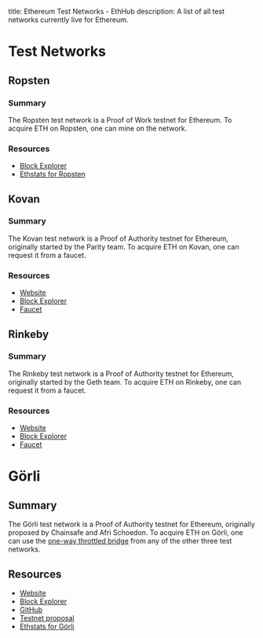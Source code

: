 title: Ethereum Test Networks - EthHub
description: A list of all test networks currently live for Ethereum.

# Test Networks

## Ropsten

### Summary

The Ropsten test network is a Proof of Work testnet for Ethereum. To acquire ETH on Ropsten, one can mine on the network.

### Resources

* [Block Explorer](https://ropsten.etherscan.io/)
* [Ethstats for Ropsten](https://ropsten-stats.parity.io/)

## Kovan

### Summary

The Kovan test network is a Proof of Authority testnet for Ethereum, originally started by the Parity team. To acquire ETH on Kovan, one can request it from a faucet.

### Resources

* [Website](https://kovan-testnet.github.io/website/)  
* [Block Explorer](https://kovan.etherscan.io/)  
* [Faucet](https://faucet.kovan.network/)

## Rinkeby

### Summary

The Rinkeby test network is a Proof of Authority testnet for Ethereum, originally started by the Geth team. To acquire ETH on Rinkeby, one can request it from a faucet.

### Resources

* [Website](https://www.rinkeby.io/#stats)
* [Block Explorer](https://rinkeby.etherscan.io/)
* [Faucet](https://faucet.rinkeby.io/)

# Görli

## Summary

The Görli test network is a Proof of Authority testnet for Ethereum, originally proposed by Chainsafe and Afri Schoedon. To acquire ETH on Görli, one can use the [one-way throttled bridge](https://goerli.com/bridge) from any of the other three test networks.

## Resources

* [Website](https://goerli.com/)
* [Block Explorer](https://goerli.etherscan.io/)
* [GitHub](https://github.com/goerli/testnet)
* [Testnet proposal](https://dev.to/5chdn/the-grli-testnet-proposal---a-call-for-participation-58pf)
* [Ethstats for Görli](https://stats.goerli.net/)




